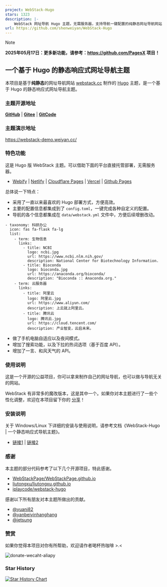 ```yaml
---
project: WebStack-Hugo
stars: 1323
description: |-
    WebStack 网址导航 Hugo 主题，无需服务器，支持导航一键配置的纯静态网址导航网站。
url: https://github.com/shenweiyan/WebStack-Hugo
---
```


> [!NOTE]
> **2025年05月17日：更多新功能，请参考：<https://github.com/PagesX> 项目！**


## 一个基于 Hugo 的静态响应式网址导航主题 

本项目是基于**纯静态**的网址导航网站 [webstack.cc](https://github.com/WebStackPage/WebStackPage.github.io) 制作的 [Hugo](https://gohugo.io/) 主题，是一个基于 Hugo 的静态响应式网址导航主题。<br/>

### 主题开源地址

[**GitHub**](https://github.com/shenweiyan/WebStack-Hugo) | [**Gitee**](https://gitee.com/shenweiyan/WebStack-Hugo) | [**GitCode**](https://gitcode.com/shenweiyan/WebStack-Hugo)

### 主题演示地址

<https://webstack-demo.weiyan.cc/>

### 特色功能

这是 Hugo 版 WebStack 主题。可以借助下面的平台直接托管部署，无需服务器。
- [Webify](https://webify.cloudbase.net/) | [Netlify](https://app.netlify.com/) | [Cloudflare Pages](https://pages.cloudflare.com) | [Vercel](https://vercel.com) | [Github Pages](https://pages.github.com/)

总体说一下特点：

- 采用了一直以来最喜欢的 Hugo 部署方式，方便高效。
- 主要的配置信息都集成到了 `config.toml`，一键完成各种自定义的配置。
- 导航的各个信息都集成在 `data/webstack.yml` 文件中，方便后续增删改动。
```
- taxonomy: 科研办公
  icon: fas fa-flask fa-lg
  list:
    - term: 生物信息
      links:
        - title: NCBI
          logo: ncbi.jpg
          url: https://www.ncbi.nlm.nih.gov/
          description: National Center for Biotechnology Information.
        - title: Bioconda
          logo: bioconda.jpg
          url: https://anaconda.org/bioconda/
          description: "Bioconda :: Anaconda.org."
    - term: 云服务器
      links:
        - title: 阿里云
          logo: 阿里云.jpg
          url: https://www.aliyun.com/
          description: 上云就上阿里云。
        - title: 腾讯云
          logo: 腾讯云.jpg
          url: https://cloud.tencent.com/
          description: 产业智变，云启未来。
```
- 做了手机电脑自适应以及夜间模式。
- 增加了搜索功能，以及下拉的热词选项（基于百度 API）。
- 增加了一言、和风天气的 API。

### 使用说明

这是一个开源的公益项目，你可以拿来制作自己的网址导航，也可以做与导航无关的网站。

WebStack 有非常多的魔改版本，这是其中一个。如果你对本主题进行了一些个性化调整，欢迎在本项目留下你的 [分享](https://github.com/shenweiyan/WebStack-Hugo/issues/10)！


### 安装说明

关于 Windows/Linux 下详细的安装与使用说明，请参考文档《WebStack-Hugo | 一个静态响应式导航主题》。

- [链接1](https://weiyan.cc/tech/discussions-10/) | [链接2](https://github.com/shenweiyan/Digital-Garden/discussions/10)

### 感谢

本主题的部分代码参考了以下几个开源项目，特此感谢。

- [WebStackPage/WebStackPage.github.io](https://github.com/WebStackPage/WebStackPage.github.io)
- [liutongxu/liutongxu.github.io](https://github.com/liutongxu/liutongxu.github.io)
- [iplaycode/webstack-hugo](https://github.com/iplaycode/webstack-hugo)

感谢以下所有朋友对本主题所做出的贡献。  
- [@yuanj82](https://github.com/yuanj82)        
- [@yanbeiyinhanghang](https://github.com/yinhanghang)     
- [@jetsung](https://github.com/jetsung)

### 赞赏

如果你觉得本项目对你有所帮助，欢迎请作者喝杯热咖啡 >.<

![donate-wecaht-aliapy](https://kg.weiyan.cc/0000/img/donate.webp)

### Star History

[![Star History Chart](https://api.star-history.com/svg?repos=shenweiyan/WebStack-Hugo&type=Date)](https://star-history.com/#shenweiyan/WebStack-Hugo&Date)

